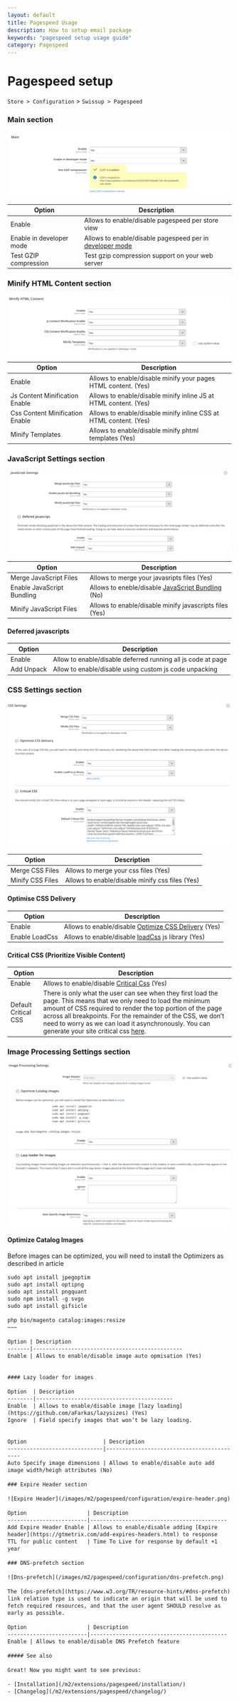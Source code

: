 ```yaml
---
layout: default
title: Pagespeed Usage
description: How to setup email package
keywords: "pagespeed setup usage guide"
category: Pagespeed
---
```


# Pagespeed setup

`Store > Configuration` > `Swissup > Pagespeed`

### Main section

![Main section](/images/m2/pagespeed/configuration/main.png)

Option                   | Description
-------------------------|--------------------------------------------------
Enable                   | Allows to enable/disable pagespeed per store view
Enable in developer mode | Allows to enable/disable pagespeed per in [developer mode](https://devdocs.magento.com/guides/v2.2/config-guide/bootstrap/magento-modes.html)
Test GZIP compression    | Test gzip compression support on your web server

### Minify HTML Content section

![Minify HTML Content](/images/m2/pagespeed/configuration/minify-html-content.png)

Option                          | Description
--------------------------------|--------------------------------------------------------------
Enable                          | Allows to enable/disable minify your pages HTML content. (Yes)
Js Content Minification Enable  | Allows to enable/disable minify inline JS at HTML content. (Yes)
Css Content Minification Enable | Allows to enable/disable minify inline CSS at HTML content. (Yes)
Minify Templates                | Allows to enable/disable minify phtml templates (Yes)

### JavaScript Settings section

![JavaScript Settings](/images/m2/pagespeed/configuration/javascript-settings.png)

Option                     | Description
---------------------------|-------------------------------------------
Merge JavaScript Files     | Allows to merge your javasripts files (Yes)
Enable JavaScript Bundling | Allows to eneble/disable [JavaScript Bundling](https://devdocs.magento.com/guides/v2.2/frontend-dev-guide/themes/js-bundling.html) (No)
Minify JavaScript Files    | Allows to enable/disable minify javascripts files (Yes)

#### Deferred javascripts

Option     | Description
-----------|------------
Enable     | Allow to enable/disable deferred running all js code at page
Add Unpack | Allow to enable/disable using custom js code unpacking

### CSS Settings section

![CSS Settings](/images/m2/pagespeed/configuration/css-settings.png)

Option           | Description
-----------------|-------------------------------------------
Merge CSS Files  | Allows to merge your css files (Yes)
Minify CSS Files | Allows to enable/disable minify css files (Yes)

#### Optimise CSS Delivery

Option         | Description
---------------|-------------------------------------------
Enable         | Allows to enable/disable [Optimize CSS Delivery](https://developers.google.com/speed/docs/insights/OptimizeCSSDelivery) (Yes)
Enable LoadCss | Allows to enable/disable [loadCss](https://github.com/filamentgroup/loadCSS#why-loadcss) js library (Yes)

#### Critical CSS (Prioritize Visible Content)

Option               | Description
---------------------|-------------------------------------------
Enable               | Allows to enable/disable [Critical Css](https://developers.google.com/web/fundamentals/performance/critical-rendering-path/optimizing-critical-rendering-path?hl=en) (Yes)
Default Critical CSS | There is only what the user can see when they first load the page. This means that we only need to load the minimum amount of CSS required to render the top portion of the page across all breakpoints. For the remainder of the CSS, we don’t need to worry as we can load it asynchronously. You can generate your site critical css [here](http://ci.swissuplabs.com/pagespeed/critical-css/).


### Image Processing Settings section

![Image Processing Settings](/images/m2/pagespeed/configuration/image-processing-settings.png)

#### Optimize Catalog Images

Before images can be optimized, you will need to install the Optimizers as described in article

~~~~
sudo apt install jpegoptim
sudo apt install optipng
sudo apt install pngquant
sudo npm install -g svgo
sudo apt install gifsicle

php bin/magento catalog:images:resize
~~~

Option | Description
-------|-----------------------------------------------
Enable | Allows to enable/disable image auto opmisation (Yes)


#### Lazy loader for images

Option  | Description
--------|-------------------------------------------
Enable  | Allows to enable/disable image [lazy loading](https://github.com/aFarkas/lazysizes) (Yes)
Ignore  | Field specify images that won’t be lazy loading.


Option                        | Description
------------------------------|-------------------------------------------
Auto Specify image dimensions | Allows to enable/disable auto add image width/heigh attributes (No)

### Expire Header section

![Expire Header](/images/m2/pagespeed/configuration/expire-header.png)

Option                   | Description
-------------------------|-------------------------------------------
Add Expire Header Enable | Allows to enable/disable adding [Expire header](https://gtmetrix.com/add-expires-headers.html) to response
TTL for public content   | Time To Live for response by default +1 year

### DNS-prefetch section

![Dns-prefetch](/images/m2/pagespeed/configuration/dns-prefetch.png)

The [dns-prefetch](https://www.w3.org/TR/resource-hints/#dns-prefetch) link relation type is used to indicate an origin that will be used to fetch required resources, and that the user agent SHOULD resolve as early as possible.

Option                   | Description
-------------------------|-------------------------------------------
Enable | Allows to enable/disable DNS Prefetch feature

##### See also

Great! Now you might want to see previous:

- [Installation](/m2/extensions/pagespeed/installation/)
- [Changelog](/m2/extensions/pagespeed/changelog/)
